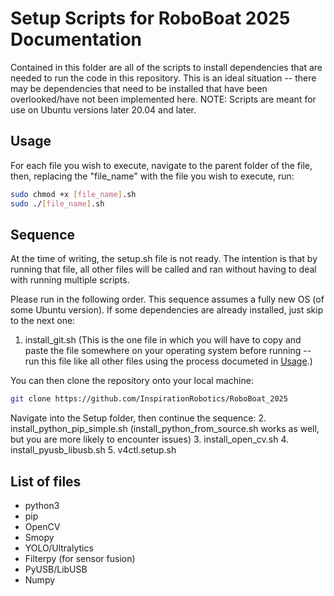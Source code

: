 # Setup Scripts for RoboBoat 2025 Documentation
Contained in this folder are all of the scripts to install dependencies that are needed to run the code in this repository.
This is an ideal situation -- there may be dependencies that need to be installed that have been overlooked/have not been implemented here.
NOTE: Scripts are meant for use on Ubuntu versions later 20.04 and later.

## Usage
For each file you wish to execute, navigate to the parent folder of the file, then, replacing the "file_name" with the file you wish to execute, run:
```bash
sudo chmod +x [file_name].sh
sudo ./[file_name].sh
```

## Sequence
At the time of writing, the setup.sh file is not ready. The intention is that by running that file, all other files will be called and ran without having to deal with running multiple scripts.

Please run in the following order. This sequence assumes a fully new OS (of some Ubuntu version). If some dependencies are already installed, just skip to the next one:
1. install_git.sh (This is the one file in which you will have to copy and paste the file somewhere on your operating system before running -- run this file like all other files using the process documeted in [Usage](#usage).)

You can then clone the repository onto your local machine:
```bash
git clone https://github.com/InspirationRobotics/RoboBoat_2025
```
Navigate into the Setup folder, then continue the sequence:
2. install_python_pip_simple.sh (install_python_from_source.sh works as well, but you are more likely to encounter issues)
3. install_open_cv.sh
4. install_pyusb_libusb.sh
5. v4ctl.setup.sh

## List of files
- python3
- pip
- OpenCV
- Smopy
- YOLO/Ultralytics
- Filterpy (for sensor fusion)
- PyUSB/LibUSB
- Numpy
